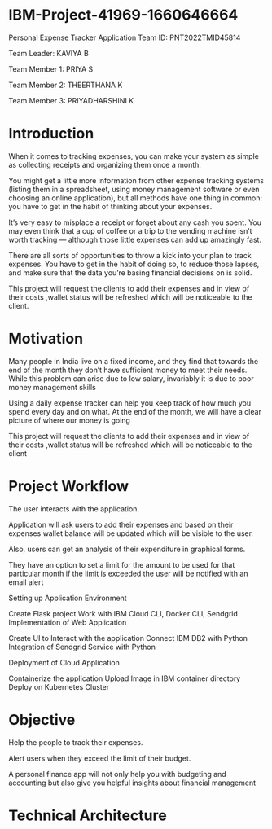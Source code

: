 # IBM-Project-41969-1660646664
  Personal Expense Tracker Application
  Team ID: PNT2022TMID45814

  Team Leader: KAVIYA B

  Team Member 1: PRIYA S

  Team Member 2: THEERTHANA K

  Team Member 3: PRIYADHARSHINI K

# Introduction
When it comes to tracking expenses, you can make your system as simple as collecting receipts and organizing them once a month.

You might get a little more information from other expense tracking systems (listing them in a spreadsheet, using money management software or even choosing an online application), but all methods have one thing in common: you have to get in the habit of thinking about your expenses.

It’s very easy to misplace a receipt or forget about any cash you spent. You may even think that a cup of coffee or a trip to the vending machine isn’t worth tracking — although those little expenses can add up amazingly fast.

There are all sorts of opportunities to throw a kick into your plan to track expenses. You have to get in the habit of doing so, to reduce those lapses, and make sure that the data you’re basing financial decisions on is solid.

This project will request the clients to add their expenses and in view of their costs ,wallet status will be refreshed which will be noticeable to the client.

# Motivation
Many people in India live on a fixed income, and they find that towards the end of the month they don’t have sufficient money to meet their needs. While this problem can arise due to low salary, invariably it is due to poor money management skills

Using a daily expense tracker can help you keep track of how much you spend every day and on what. At the end of the month, we will have a clear picture of where our money is going

This project will request the clients to add their expenses and in view of their costs ,wallet status will be refreshed which will be noticeable to the client

# Project Workflow
The user interacts with the application.

Application will ask users to add their expenses and based on their expenses wallet balance will be updated which will be visible to the user.

Also, users can get an analysis of their expenditure in graphical forms.

They have an option to set a limit for the amount to be used for that particular month if the limit is exceeded the user will be notified with an email alert

Setting up Application Environment

Create Flask project
Work with IBM Cloud CLI, Docker CLI, Sendgrid
Implementation of Web Application

Create UI to Interact with the application
Connect IBM DB2 with Python
Integration of Sendgrid Service with Python

Deployment of Cloud Application

Containerize the application
Upload Image in IBM container directory
Deploy on Kubernetes Cluster
# Objective
Help the people to track their expenses.

Alert users when they exceed the limit of their budget.

A personal finance app will not only help you with budgeting and accounting but also give you helpful insights about financial management

# Technical Architecture

